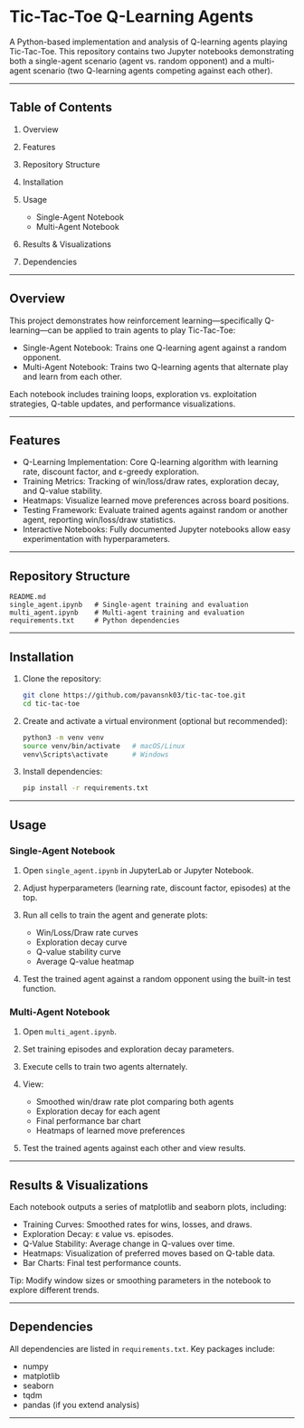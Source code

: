 # Tic-Tac-Toe Q-Learning Agents

A Python-based implementation and analysis of Q-learning agents playing Tic-Tac-Toe. This repository contains two Jupyter notebooks demonstrating both a single-agent scenario (agent vs. random opponent) and a multi-agent scenario (two Q-learning agents competing against each other).

---

## Table of Contents

1. Overview
2. Features
3. Repository Structure
4. Installation
5. Usage

   * Single-Agent Notebook
   * Multi-Agent Notebook
6. Results & Visualizations
7. Dependencies

---

## Overview

This project demonstrates how reinforcement learning—specifically Q-learning—can be applied to train agents to play Tic-Tac-Toe:

* Single-Agent Notebook: Trains one Q-learning agent against a random opponent.
* Multi-Agent Notebook: Trains two Q-learning agents that alternate play and learn from each other.

Each notebook includes training loops, exploration vs. exploitation strategies, Q-table updates, and performance visualizations.

---

## Features

* Q-Learning Implementation: Core Q-learning algorithm with learning rate, discount factor, and ε-greedy exploration.
* Training Metrics: Tracking of win/loss/draw rates, exploration decay, and Q-value stability.
* Heatmaps: Visualize learned move preferences across board positions.
* Testing Framework: Evaluate trained agents against random or another agent, reporting win/loss/draw statistics.
* Interactive Notebooks: Fully documented Jupyter notebooks allow easy experimentation with hyperparameters.

---

## Repository Structure

```
README.md
single_agent.ipynb   # Single-agent training and evaluation
multi_agent.ipynb    # Multi-agent training and evaluation
requirements.txt     # Python dependencies
```

---

## Installation

1. Clone the repository:

   ```bash
   git clone https://github.com/pavansnk03/tic-tac-toe.git
   cd tic-tac-toe
   ```
2. Create and activate a virtual environment (optional but recommended):

   ```bash
   python3 -m venv venv
   source venv/bin/activate   # macOS/Linux
   venv\Scripts\activate      # Windows
   ```
3. Install dependencies:

   ```bash
   pip install -r requirements.txt
   ```

---

## Usage

### Single-Agent Notebook

1. Open `single_agent.ipynb` in JupyterLab or Jupyter Notebook.
2. Adjust hyperparameters (learning rate, discount factor, episodes) at the top.
3. Run all cells to train the agent and generate plots:

   * Win/Loss/Draw rate curves
   * Exploration decay curve
   * Q-value stability curve
   * Average Q-value heatmap
4. Test the trained agent against a random opponent using the built-in test function.

### Multi-Agent Notebook

1. Open `multi_agent.ipynb`.
2. Set training episodes and exploration decay parameters.
3. Execute cells to train two agents alternately.
4. View:

   * Smoothed win/draw rate plot comparing both agents
   * Exploration decay for each agent
   * Final performance bar chart
   * Heatmaps of learned move preferences
5. Test the trained agents against each other and view results.

---

## Results & Visualizations

Each notebook outputs a series of matplotlib and seaborn plots, including:

* Training Curves: Smoothed rates for wins, losses, and draws.
* Exploration Decay: ε value vs. episodes.
* Q-Value Stability: Average change in Q-values over time.
* Heatmaps: Visualization of preferred moves based on Q-table data.
* Bar Charts: Final test performance counts.

Tip: Modify window sizes or smoothing parameters in the notebook to explore different trends.

---

## Dependencies

All dependencies are listed in `requirements.txt`. Key packages include:

* numpy
* matplotlib
* seaborn
* tqdm
* pandas (if you extend analysis)

---
